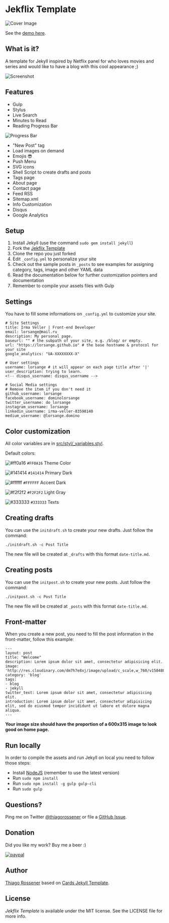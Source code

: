 # Jekflix Template
![Cover Image](http://res.cloudinary.com/dm7h7e8xj/image/upload/v1505354182/jekflix-logo_mfngps.png)

See the [demo here](https://www.rossener.com/jekflix-template).

## What is it?

A template for Jekyll inspired by Netflix panel for who loves movies and series and would like to have a blog with this cool appearance ;)

![Screenshot](http://res.cloudinary.com/dm7h7e8xj/image/upload/v1505357238/jekflix-screenshot_qikqkl.jpg)

## Features

- Gulp
- Stylus
- Live Search
- Minutes to Read
- Reading Progress Bar
 
 ![Progress Bar](http://res.cloudinary.com/dm7h7e8xj/image/upload/v1505357769/jekflix-progress-bar_he7gqf.jpg)
- "New Post" tag
- Load images on demand
- Emojis 😎
- Push Menu
- SVG icons
- Shell Script to create drafts and posts
- Tags page
- About page
- Contact page
- Feed RSS
- Sitemap.xml
- Info Customization
- Disqus
- Google Analytics

## Setup

1. Install Jekyll (use the command `sudo gem install jekyll`)
1. Fork the [Jekflix Template](https://github.com/thiagorossener/jekflix-template/fork)
1. Clone the repo you just forked
1. Edit `_config.yml` to personalize your site
1. Check out the sample posts in `_posts` to see examples for assigning category, tags, image and other YAML data
1. Read the documentation below for further customization pointers and documentation
1. Remember to compile your assets files with Gulp


## Settings

You have to fill some informations on `_config.yml` to customize your site.

```
# Site Settings
title: Irma Veller | Front-end Developer
email: lorsange@mail.ru
description: My personal page.
baseurl: "" # the subpath of your site, e.g. /blog/ or empty.
url: "https://lorsange.github.io" # the base hostname & protocol for your site
google_analytics: "UA-XXXXXXXX-X"

# User settings
username: lorsange # it will appear on each page title after '|'
user_description: trying to learn.
<!-- disqus_username: disqus_username -->

# Social Media settings
# Remove the item if you don't need it
github_username: lorsange
facebook_username: dominolorsange
twitter_username: do_lorsange
instagram_username: lorsange
linkedin_username: irma-veller-83598140
medium_username: @lorsange.domino
```

## Color customization

All color variables are in [src/styl/_variables.styl](src/styl/_variables.styl).

Default colors:

![#ff0a16](https://placehold.it/15/ff0a16/000000?text=+) `#FF0A16` Theme Color

![#141414](https://placehold.it/15/141414/000000?text=+) `#141414` Primary Dark

![#ffffff](https://placehold.it/15/ffffff/000000?text=+) `#FFFFFF` Accent Dark

![#f2f2f2](https://placehold.it/15/f2f2f2/000000?text=+) `#F2F2F2` Light Gray

![#333333](https://placehold.it/15/333333/000000?text=+) `#333333` Texts

## Creating drafts

You can use the `initdraft.sh` to create your new drafts. Just follow the command:

```
./initdraft.sh -c Post Title
```

The new file will be created at `_drafts` with this format `date-title.md`.

## Creating posts

You can use the `initpost.sh` to create your new posts. Just follow the command:

```
./initpost.sh -c Post Title
```

The new file will be created at `_posts` with this format `date-title.md`.

## Front-matter 

When you create a new post, you need to fill the post information in the front-matter, follow this example:

```
---
layout: post
title: "Welcome"
description: Lorem ipsum dolor sit amet, consectetur adipisicing elit.
image: 'http://res.cloudinary.com/dm7h7e8xj/image/upload/c_scale,w_760/v1504807239/morpheus_xdzgg1.jpg'
category: 'blog'
tags:
- blog
- jekyll
twitter_text: Lorem ipsum dolor sit amet, consectetur adipisicing elit.
introduction: Lorem ipsum dolor sit amet, consectetur adipisicing elit, sed do eiusmod tempor incididunt ut labore et dolore magna aliqua.
---
```

**Your image size should have the proportion of a 600x315 image to look good on home page.**

## Run locally

In order to compile the assets and run Jekyll on local you need to follow those steps:

- Install [NodeJS](https://nodejs.org/) (remember to use the latest version)
- Run `sudo npm install`
- Run `sudo npm install -g gulp gulp-cli`
- Run `sudo gulp`

## Questions?

Ping me on Twitter [@thiagorossener](https://twitter.com/thiagorossener) or file a [GitHub Issue](https://github.com/thiagorossener/jekflix-template/issues/new).

## Donation

Did you like my work? Buy me a beer :)

[![paypal](https://www.paypalobjects.com/en_US/i/btn/btn_donateCC_LG.gif)](https://www.paypal.com/cgi-bin/webscr?cmd=_donations&business=YT3BC53XLMJ96&lc=GB&item_name=Thiago%20Rossener%20Nogueira&item_number=DON1212&no_note=0&cn=Adicionar%20instru%c3%a7%c3%b5es%20especiais%20para%20o%20vendedor%3a&no_shipping=2&currency_code=USD&bn=PP%2dDonationsBF%3abtn_donateCC_LG%2egif%3aNonHosted)

## Author

[Thiago Rossener](https://www.rossener.com/) based on [Cards Jekyll Template](https://github.com/willianjusten/cards-jekyll-template).

## License

*Jekflix Template* is available under the MIT license. See the LICENSE file for more info.
